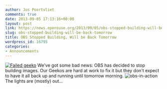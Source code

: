 ```yaml
---
author: Jos Poortvliet
comments: true
date: 2013-09-05 17:13:16+00:00
layout: post
link: https://news.opensuse.org/2013/09/05/obs-stopped-building-will-be-back-tomorrow/
slug: obs-stopped-building-will-be-back-tomorrow
title: OBS Stopped Building, Will be Back Tomorrow
wordpress_id: 16795
categories:
- Announcements
---
```


[![Failed geeko](//en.opensuse.org/images/4/43/Failgeeko.png)](//en.opensuse.org/openSUSE:Downtime) We've got some bad news: OBS has decided to stop building images. Our Geekos are hard at work to fix it but they don't expect to have it all back up and running until tomorrow morning.
![obs-in-action](//news.opensuse.org/wp-content/uploads/2013/09/obs-in-action.jpg)
The lights are (mostly) out...
